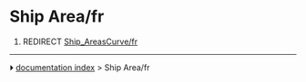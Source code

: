 # Ship Area/fr
1.  REDIRECT [Ship_AreasCurve/fr](Ship_AreasCurve/fr.md)



---
⏵ [documentation index](../README.md) > Ship Area/fr
